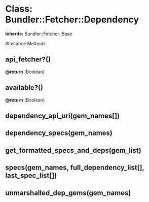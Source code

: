 # Class: Bundler::Fetcher::Dependency
**Inherits:** Bundler::Fetcher::Base
    




#Instance Methods
## api_fetcher?() [](#method-i-api_fetcher?)

**@return** [Boolean] 

## available?() [](#method-i-available?)

**@return** [Boolean] 

## dependency_api_uri(gem_names[]) [](#method-i-dependency_api_uri)

## dependency_specs(gem_names) [](#method-i-dependency_specs)

## get_formatted_specs_and_deps(gem_list) [](#method-i-get_formatted_specs_and_deps)

## specs(gem_names, full_dependency_list[], last_spec_list[]) [](#method-i-specs)

## unmarshalled_dep_gems(gem_names) [](#method-i-unmarshalled_dep_gems)

